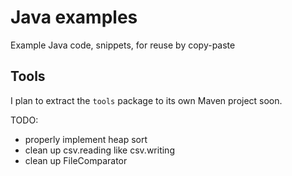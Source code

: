 Java examples
=============

Example Java code, snippets, for reuse by copy-paste

Tools
-----

I plan to extract the `tools` package to its own Maven project soon.

TODO:

- properly implement heap sort
- clean up csv.reading like csv.writing
- clean up FileComparator

